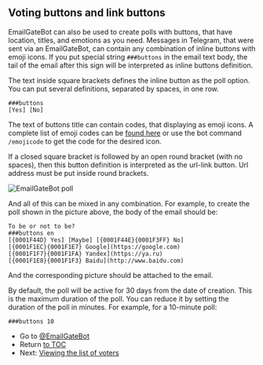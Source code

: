 ## Voting buttons and link buttons

EmailGateBot can also be used to create polls with buttons, that have location, titles, and emotions as you need.
Messages in Telegram, that were sent via an EmailGateBot, can contain any combination of inline buttons with emoji icons.
If you put special string `###buttons` in the email text body, the tail of the email after this sign will be interpreted as inline buttons definition.

The text inside square brackets defines the inline button as the poll option.
You can put several definitions, separated by spaces, in one row.

```
###buttons
[Yes] [No]
```

The text of buttons title can contain codes, that displaying as emoji icons.
A complete list of emoji codes can be [found here](http://www.unicode.org/emoji/charts/full-emoji-list.html)
or use the bot command `/emojicode` to get the code for the desired icon.

If a closed square bracket is followed by an open round bracket (with no spaces), then this button definition is interpreted as the url-link button.
Url address must be put inside round brackets.

![EmailGateBot poll](img/poll.jpeg)

And all of this can be mixed in any combination.
For example, to create the poll shown in the picture above, the body of the email should be:

```
To be or not to be?
###buttons en
[{0001F44D} Yes] [Maybe] [{0001F44E}{0001F3FF} No]
[{0001F1EC}{0001F1E7} Google](https://google.com)
[{0001F1F7}{0001F1FA} Yandex](https://ya.ru)
[{0001F1E8}{0001F1F3} Baidu](http://www.baidu.com)
```

And the corresponding picture should be attached to the email.

By default, the poll will be active for 30 days from the date of creation.
This is the maximum duration of the poll.
You can reduce it by setting the duration of the poll in minutes.
For example, for a 10-minute poll:

```
###buttons 10
```

- Go to [@EmailGateBot](http://t.me/EmailGateBot?start=utm_KDaxQG000_github-en-buttons)
- Return [to TOC](guide.md)
- Next: [Viewing the list of voters](view_voters.md)
